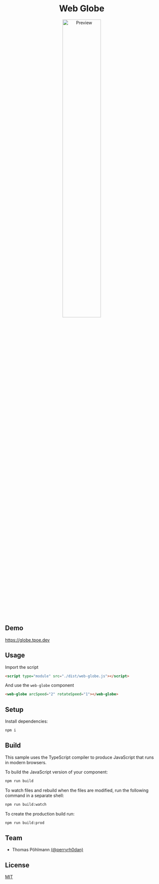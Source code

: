 <h1 align="center">
  Web Globe
</h1>

<div align="center">
  <img alt="Preview" width="50%" src="media/preview.gif"/>
</div>

## Demo

https://globe.tpoe.dev

## Usage

Import the script 

``` html
<script type="module" src="./dist/web-globe.js"></script>
```

And use the `web-globe` component 

``` html
<web-globe arcSpeed="2" rotateSpeed="1"></web-globe>
```

## Setup

Install dependencies:

```bash
npm i
```

## Build

This sample uses the TypeScript compiler to produce JavaScript that runs in modern browsers.

To build the JavaScript version of your component:

```bash
npm run build
```

To watch files and rebuild when the files are modified, run the following command in a separate shell:

```bash
npm run build:watch
```

To create the production build run:

``` bash
npm run build:prod
```

## Team

- Thomas Pöhlmann [(@perryrh0dan)](https://github.com/perryrh0dan)

## License

[MIT](https://github.com/perryrh0dan/web-globe/blob/master/license.md)